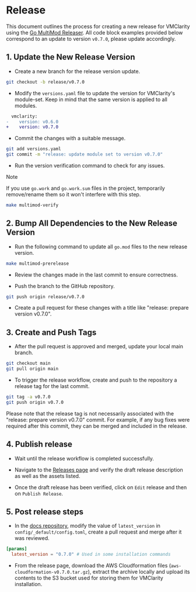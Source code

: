 # Release

This document outlines the process for creating a new release for VMClarity using the [Go MultiMod Releaser](https://github.com/open-telemetry/opentelemetry-go-build-tools/tree/main/multimod). All code block examples provided below correspond to an update to version `v0.7.0`, please update accordingly.

## 1. Update the New Release Version

* Create a new branch for the release version update.
```sh
git checkout -b release/v0.7.0
```

* Modify the `versions.yaml` file to update the version for VMClarity's module-set. Keep in mind that the same version is applied to all modules.
```diff
  vmclarity:
-    version: v0.6.0
+    version: v0.7.0
```

* Commit the changes with a suitable message.
```sh
git add versions.yaml
git commit -m "release: update module set to version v0.7.0"
```

* Run the version verification command to check for any issues.

> [!NOTE]
> If you use `go.work` and `go.work.sum` files in the project, temporarily remove/rename them so it won't interfere with this step.

```sh
make multimod-verify
```

## 2. Bump All Dependencies to the New Release Version

* Run the following command to update all `go.mod` files to the new release version.
```sh
make multimod-prerelease
```

* Review the changes made in the last commit to ensure correctness.

* Push the branch to the GitHub repository.
```sh
git push origin release/v0.7.0
```

* Create a pull request for these changes with a title like "release: prepare version v0.7.0".

## 3. Create and Push Tags

* After the pull request is approved and merged, update your local main branch.
```sh
git checkout main
git pull origin main
```

* To trigger the release workflow, create and push to the repository a release tag for the last commit.
```sh
git tag -a v0.7.0
git push origin v0.7.0
```

Please note that the release tag is not necessarily associated with the "release: prepare version v0.7.0" commit. For example, if any bug fixes were required after this commit, they can be merged and included in the release.

## 4. Publish release

* Wait until the release workflow is completed successfully.

* Navigate to the [Releases page](https://github.com/openclarity/vmclarity/releases) and verify the draft release description as well as the assets listed.

* Once the draft release has been verified, click on `Edit` release and then on `Publish Release`.

## 5. Post release steps

* In the [docs repository](https://github.com/openclarity/docs.openclarity.io), modify the value of `latest_version` in `config/_default/config.toml`, create a pull request and merge after it was reviewed.

```toml
[params]
  latest_version = "0.7.0" # Used in some installation commands
```

* From the release page, download the AWS Cloudformation files (`aws-cloudformation-v0.7.0.tar.gz`), extract the archive locally and upload its contents to the S3 bucket used for storing them for VMClarity installation.
